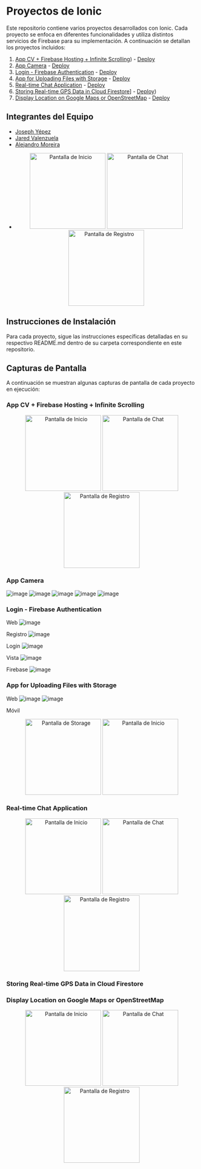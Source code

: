# Proyectos de Ionic

Este repositorio contiene varios proyectos desarrollados con Ionic. Cada proyecto se enfoca en diferentes funcionalidades y utiliza distintos servicios de Firebase para su implementación. A continuación se detallan los proyectos incluidos:

1. [App CV + Firebase Hosting + Infinite Scrolling](https://github.com/JosephYM07/App-CV-Firebase-Hosting-Infinite-Scrolling.git)) - [Deploy](https://a-8a03e.web.app/tabs/tab1)
2. [App Camera](https://github.com/JaredVS777/App_fotos.git) - [Deploy](fotos1-1f12b.web.app/tabs/tab1)
3. [Login - Firebase Authentication](https://github.com/Alejandro-Moreira/Login-Firebase.git) - [Deploy](https://login-155ac.web.app) 
4. [App for Uploading Files with Storage](https://github.com/JaredVS777/App_storage.git) - [Deploy](storage-f5a23.web.app)
5. [Real-time Chat Application](https://github.com/JosephYM07/Chat_Ionic.git) - [Deploy](https://database-chat-9d1b3.web.app/chat)
6. [Storing Real-time GPS Data in Cloud Firestore](https://github.com/Alejandro-Moreira/GPS.git)] - [Deploy](https://gpsfirebase-750df.web.app))
7. [Display Location on Google Maps or OpenStreetMap](https://github.com/JosephYM07/Display-Location-on-Google-Maps-or-OpenStreetMap.git) - [Deploy](https://ubicaciongps-ee91c.web.app)

## Integrantes del Equipo

- [Joseph Yépez](https://github.com/JosephYM07)
- [Jared Valenzuela](https://github.com/JaredVS777)
- [Alejandro Moreira](https://github.com/Alejandro-Moreira)
- <p align="center">
  <img src="assets/Alejo.jpg" width="200" alt="Pantalla de Inicio">
  <img src="assets/Jared.jpg" width="200" alt="Pantalla de Chat">
  <img src="assets/Joseph.jpg" width="200" alt="Pantalla de Registro">
</p>

## Instrucciones de Instalación

Para cada proyecto, sigue las instrucciones específicas detalladas en su respectivo README.md dentro de su carpeta correspondiente en este repositorio.

## Capturas de Pantalla

A continuación se muestran algunas capturas de pantalla de cada proyecto en ejecución:

### App CV + Firebase Hosting + Infinite Scrolling
<p align="center">
  <img src="assets/hoja_1.jpg" width="200" alt="Pantalla de Inicio">
  <img src="assets/hoja_2.jpg" width="200" alt="Pantalla de Chat">
  <img src="assets/hoja_3.jpg" width="200" alt="Pantalla de Registro">
</p>


### App Camera
![image](https://github.com/JosephYM07/AppIonic_Camera/assets/117743484/649e2069-3007-4675-bbdb-54c44024f837)
![image](https://github.com/JosephYM07/AppIonic_Camera/assets/117743484/4b4567a2-68bf-4db4-95eb-4bb234007055)
![image](https://github.com/JosephYM07/AppIonic_Camera/assets/117743484/d36c9a68-b403-4b0a-a141-e69507142658)
![image](https://github.com/JosephYM07/AppIonic_Camera/assets/117743484/a923f2a9-e603-487a-8617-3c90641d82e0)
![image](https://github.com/JosephYM07/AppIonic_Camera/assets/117743484/0ca27938-5fb1-45ef-a76d-f667645bbd62)

### Login - Firebase Authentication
Web
![image](https://github.com/JosephYM07/Apps_Exam/assets/117743484/9afe38c3-9f74-40ea-ad3b-4f13c0736067)

Registro
![image](https://github.com/JosephYM07/Apps_Exam/assets/117743484/7844dcac-6c14-4ea3-b68e-82441608593b)

Login
![image](https://github.com/JosephYM07/Apps_Exam/assets/117743484/db29be1a-5c1c-45b8-b0d3-a51f76311c46)

Vista
![image](https://github.com/JosephYM07/Apps_Exam/assets/117743484/010c3cc0-7b2b-4359-a78a-05f7346a945c)

Firebase
![image](https://github.com/JosephYM07/Apps_Exam/assets/117743484/5db79ca4-429f-4036-82a2-b90a5591be21)

### App for Uploading Files with Storage
Web
![image](https://github.com/JaredVS777/App_storage/assets/126533404/a8514082-ce43-4f49-91b9-c553c06d3add)
![image](https://github.com/JaredVS777/App_storage/assets/126533404/0e9ed61a-c85b-4f5f-b102-cbb339f4ae0d)


Móvil
<p align="center">
  <img src="assets/storage_2.jpg" width="200" alt="Pantalla de Storage">
  <img src="assets/storage_1.jpg" width="200" alt="Pantalla de Inicio">
  
</p>

### Real-time Chat Application

<p align="center">
  <img src="assets/chat_1.jpg" width="200" alt="Pantalla de Inicio">
  <img src="assets/chat_2.jpg" width="200" alt="Pantalla de Chat">
  <img src="assets/chat_3.jpg" width="200" alt="Pantalla de Registro">
</p>

### Storing Real-time GPS Data in Cloud Firestore

### Display Location on Google Maps or OpenStreetMap
<p align="center">
  <img src="assets/gps_1.jpg" width="200" alt="Pantalla de Inicio">
  <img src="assets/gps_2.jpg" width="200" alt="Pantalla de Chat">
  <img src="assets/gps_3.jpg" width="200" alt="Pantalla de Registro">
</p>
